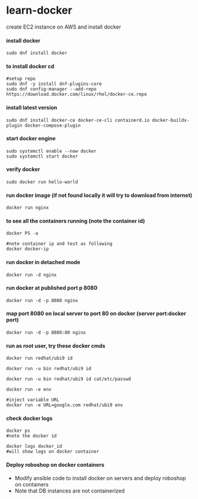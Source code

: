 # learn-docker
create EC2 instance on AWS and install docker

#### install docker
```text
sudo dnf install docker
```
#### to install docker cd
```text
#setup repo
sudo dnf -y install dnf-plugins-core
sudo dnf config-manager --add-repo https://download.docker.com/linux/rhel/docker-ce.repo
```
#### install latest version
```text
sudo dnf install docker-ce docker-ce-cli containerd.io docker-buildx-plugin docker-compose-plugin
```
#### start docker engine
```text
sudo systemctl enable --now docker
sudo systemctl start docker
```
#### verify docker
```text
sudo docker run hello-world
```
#### run docker image (if not found locally it will try to download from internet)
```text
docker run nginx
```
#### to see all the containers running (note the container id)
```text
docker PS -a

#note container ip and test as following
docker docker-ip
```
#### run docker in detached mode
```text
docker run -d nginx
```
#### run docker at published port p 8080
```text
docker run -d -p 8080 nginx
```
#### map port 8080 on local server to port 80 on docker (server port:docker port)
```text
docker run -d -p 8080:80 nginx
```
#### run as root user, try these docker cmds
```text
docker run redhat/ubi9 id
```
```text
docker run -u bin redhat/ubi9 id
```
```text
docker run -u bin redhat/ubi9 id cat/etc/passwd
```
```text
docker run -e env
```
```text
#inject variable URL
docker run -e URL=google.com redhat/ubi9 env
```
#### check docker logs
```text
docker ps
#note the docker id

docker logs docker_id
#will show logs on docker container  
```
#### Deploy roboshop on docker containers
- Modify ansible code to install docker on servers and deploy roboshop on containers
- Note that DB instances are not containerized
